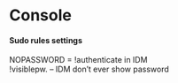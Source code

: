 # Console

#### Sudo rules settings

NOPASSWORD = !authenticate in IDM\
!visiblepw. – IDM don’t ever show password
